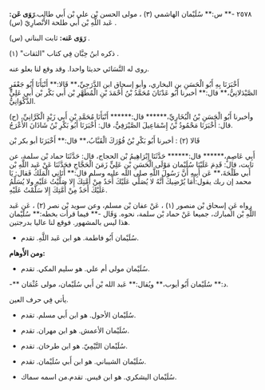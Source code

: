 ٢٥٧٨ -** س:** سُلَيْمان الهاشمي (٣) ، مولى الحسن بْن علي بْن أَبي طالب.**رَوَى عَن:** عَبد اللَّهِ بْن أَبي طلحة الأَنْصارِيّ (س) .

**رَوَى عَنه:** ثابت البناني (س) .

ذكره ابنُ حِبَّان فِي كتاب "الثقات" (١) .

روى له النَّسَائي حديثا واحدا. وقد وقع لنا بعلو عنه.

أَخْبَرَنَا بِهِ أَبُو الْحَسَنِ بن البخاري، وأبو إسحاق ابن الدَّرَجِيِّ،** قَالا:** أَنْبَأَنَا أَبُو جَعْفَرٍ الصَّيْدَلانِيُّ،** قال:** أخبرنا أَبُو عَدْنَانَ مُحَمَّدُ بْنُ أَحْمَدَ بْنِ الْمُطَهَّرِ بْن أَبي بَكْر بْن أَبي عَلِيٍّ الذَّكْوَانِيُّ.

(ح) وأخبرنا أَبُو الْحَسَنِ بْنُ الْبُخَارِيِّ،****** قال:****** أَنْبَأَنَا مُحَمَّدِ بْنِ أَبي زَيْدٍ الْكَرَّانِيِّ، قال: أَخْبَرَنَا مَحْمُودُ بْنُ إِسْمَاعِيلَ الصَّيْرَفِيُّ، قال: أَخْبَرَنَا أَبُو بَكْرِ بْنُ شَاذَانَ الأَعْرَجُ.

قَالا (٢) : أخبرنا أَبُو بَكْرِ بْنُ فُوُرَكَ الْقَبَّابُ،** قال:** أَخْبَرَنَا أبو بكر بْن

أَبِي عَاصِمٍ،****** قال:****** حَدَّثَنَا إِبْرَاهِيمُ بْن الحجاج، قال: حَدَّثَنَا حماد بْن سلمة، عن ثابت، قال: قَدِمَ عَلَيْنَا سُلَيْمان مَوْلَى الْحَسَنِ بْنِ عَلِيٍّ زَمَنَ الْحَجَّاجِ فحَدَّثَنَا عَنْ عَبد اللَّهِ بْن أَبي طَلْحَةَ،** عَن أَبِيهِ أَنَّ رَسُولَ اللَّهِ صلى الله عليه وسلم قال:** أَتَانِي الْمَلَكُ فَقال: يَا محمد إن ربك يقول:أَمَا يُرْضِيكَ أَنَّهُ لا يُصَلِّي عَلَيْكَ أَحَدٌ مِنْ أُمَّتِكَ إِلا صَلَّيْتُ عَلَيْهِ ولا يُسَلِّمُ عَلَيْكَ أَحَدٌ مِنْ أُمَّتِكَ إِلا سَلَّمْتُ عَلَيْهِ.

رواه عَنِ إسحاق بْن منصور (١) ، عَنْ عفان بْن مسلم، وعن سويد بْن نصر (٢) ، عَنِ عَبد اللَّهِ بْن المبارك، جميعا عَنْ حماد بْن سلمة، نحوه. وَقَال -** فيما قرأت بخطه:** سُلَيْمان هذا ليس بالمشهور. فوقع لنا عاليا بدرجتين.

- سُلَيْمان أَبُو فاطمة. هو ابن عَبد اللَّهِ. تقدم.

**ومن الأَوهام:**

- سُلَيْمان مولى أم علي. هو سليم المكي. تقدم.

-** د:** سُلَيْمان أَبُو أيوب،** ويُقال:** عَبد الله بْن أَبي سُلَيْمان، مولى عُثْمَان.

يأتي فِي حرف العين.

- سُلَيْمان الأحول. هو ابن أَبي مسلم. تقدم.

- سُلَيْمان الأعمش. هو ابن مهران. تقدم.

- سُلَيْمان التَّيْمِيّ. هو ابن طرخان. تقدم.

- سُلَيْمان الشيباني. هو ابن أَبي سُلَيْمان. تقدم.

- سُلَيْمان اليشكري. هو ابن قيس. تقدم.من اسمه سماك.